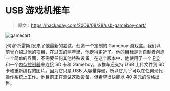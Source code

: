 # USB 游戏机推车

> 原文：<https://hackaday.com/2009/08/28/usb-gameboy-cart/>

![gamecart](img/58012a1e4778e850dc1b3ab465f8bd7b.png "gamecart")

[何塞·托雷斯]发来了他最新的尝试，创造一个定制的 Gameboy 游戏盒。我们以前曾[介绍过](http://hackaday.com/2007/10/28/usb-gameboy-cartridge-project/)他的[项目](http://hackaday.com/2008/01/10/usb-transferer-aka-usb-gameboy-card-interface/)，在过去的两年里，他走得更近了。他的目标是为自制者创造一个简单的界面，不需要任何其他特殊设备。在这个版本中，他使用了一个 [PIC](http://octopart.com/info/Microchip/PIC18LF4450-I%2FP) 和一个[内存控制器](http://octopart.com/info/Xilinx/XC9572XL-10TQ100C)来连接 SD 卡和 Gameboy。该推车还支持 USB 上传文件到 SD 卡和重新编程的图片。因为它只是 USB 大容量存储，所以它几乎可以在任何现代操作系统上工作。他目前正在测试这款设备，但希望很快能以 40 美元的价格出售。
